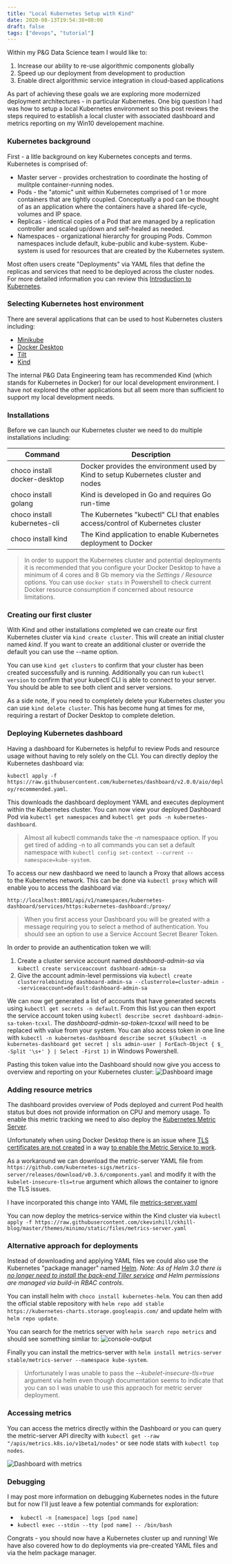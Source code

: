 ```yaml
---
title: "Local Kubernetes Setup with Kind"
date: 2020-08-13T19:54:38+08:00
draft: false
tags: ["devops", "tutorial"]
---
```


Within my P&G Data Science team I would like to:
1. Increase our ability to re-use algorithmic components globally
2. Speed up our deployment from development to production
3. Enable direct algorithmic service integration in cloud-based applications

As part of achieving these goals we are exploring more modernized deployment architectures - in particular Kubernetes.  One big question I had was how to setup a local Kubernetes environment so this post reviews the steps required to establish a local cluster with associated dashboard and metrics reporting on my Win10 developement machine.

### Kubernetes background

First - a litle background on key Kubernetes concepts and terms.  Kubernetes is comprised of:
* Master server - provides orchestration to coordinate the hosting of mulitple container-running nodes.
* Pods - the "atomic" unit within Kubernetes comprised of 1 or more containers that are tightly coupled.  Conceptually a pod can be thought of as an application where the containers have a shared life-cycle, volumes and IP space.
* Replicas - identical copies of a Pod that are managed by a replication controller and scaled up/down and self-healed as needed.
* Namespaces - organizational hierarchy for grouping Pods.  Common namespaces include default, kube-public and kube-system.  Kube-system is used for resources that are created by the Kubernetes system.

Most often users create "Deployments" via YAML files that define the replicas and services that need to be deployed across the cluster nodes.  For more detailed information you can review this [Introduction to Kubernetes](https://www.digitalocean.com/community/tutorials/an-introduction-to-kubernetes).

### Selecting Kubernetes host environment

There are several applications that can be used to host Kubernetes clusters including:
* [Minikube](https://kubernetes.io/docs/setup/learning-environment/minikube/)
* [Docker Desktop](https://collabnix.com/kubernetes-dashboard-on-docker-desktop-for-windows-2-0-0-3-in-2-minutes/)
* [Tilt](https://tilt.dev/)
* [Kind](https://kubernetes.io/docs/setup/learning-environment/kind/)

The internal P&G Data Engineering team has recommended Kind (which stands for Kubernetes in Docker) for our local development environment.  I have not explored the other applications but all seem more than sufficient to support my local development needs.

### Installations

Before we can launch our Kubernetes cluster we need to do multiple installations including:

| Command                        | Description                                                                        |
---------------------------------|------------------------------------------------------------------------------------|
choco install docker-desktop     | Docker provides the environment used by Kind to setup Kubernetes cluster and nodes |
choco install golang             | Kind is developed in Go and requires Go run-time                                   |
choco install kubernetes-cli     | The Kubernetes "kubectl" CLI that enables access/control of Kubernetes cluster     |
choco install kind               | The Kind application to enable Kubernetes deployment to Docker                     |

>In order to support the Kubernetes cluster and potential deployments it is recommended that you configure your Docker Desktop to have a minimum of 4 cores and 8 Gb memory via the *Settings / Resource* options.  You can use `docker stats` in Powershell to check current Docker resource consumption if concerned about resource limitations.

### Creating our first cluster

With Kind and other installations completed we can create our first Kubernetes cluster via `kind create cluster`.  This will create an initial cluster named *kind*.  If you want to create an additional cluster or override the default you can use the --name option.

You can use `kind get clusters` to confirm that your cluster has been created successfully and is running.  Additionally you can run `kubectl version` to confirm that your kubectl CLI is able to connect to your server.  You should be able to see both client and server versions.

As a side note, if you need to completely delete your Kubernetes cluster you can use `kind delete cluster`.  This has become hung at times for me, requiring a restart of Docker Desktop to complete deletion.

### Deploying Kubernetes dashboard

Having a dashboard for Kubernetes is helpful to review Pods and resource usage without having to rely solely on the CLI.  You can directly deploy the Kubernetes dashboard via: 

`kubectl apply -f https://raw.githubusercontent.com/kubernetes/dashboard/v2.0.0/aio/deploy/recommended.yaml`.

This downloads the dashboard deployment YAML and executes deployment within the Kubernetes cluster.  You can now view your deployed Dashboard Pod via `kubectl get namespaces` and `kubectl get pods -n kubernetes-dashboard`.

>Almost all kubectl commands take the *-n* namespaace option.  If you get tired of adding -n to all commands you can set a default namespace with `kubectl config set-context --current --namespace=kube-system`.

To access our new dashbaord we need to launch a Proxy that allows access to the Kubernetes network.  This can be done via `kubectl proxy` which will enable you to access the dashboard via:

`http://localhost:8001/api/v1/namespaces/kubernetes-dashboard/services/https:kubernetes-dashboard:/proxy/`

>When you first access your Dashboard you will be greated with a message requiring you to select a method of authentication.  You should see an option to use a Service Account Secret Bearer Token.

In order to provide an authentication token we will:
1. Create a cluster service account named *dashboard-admin-sa* via `kubectl create serviceaccount dashboard-admin-sa`
2. Give the account admin-level permissions via `kubectl create clusterrolebinding dashboard-admin-sa --clusterrole=cluster-admin --serviceaccount=default:dashboard-admin-sa`

We can now get generated a list of accounts that have generated secrets using `kubectl get secrets -n default`.  From this list you can then export the service account token using `kubectl describe secret dashboard-admin-sa-token-tcxxl`.  The *dashboard-admin-sa-token-tcxxxl* will need to be replaced with value from your system.  You can also access token in one line with `kubectl -n kubernetes-dashboard describe secret $(kubectl -n kubernetes-dashboard get secret | sls admin-user | ForEach-Object { $_ -Split '\s+' } | Select -First 1)` in Windows Powershell.

Pasting this token value into the Dashboard should now give you access to overview and reporting on your Kubernetes cluster:
![Dashboard image](https://miro.medium.com/max/700/1*Cewl4uR4rOeabli-zfN7NA.png)

### Adding resource metrics

The dashboard provides overview of Pods deployed and current Pod health status but does not provide information on CPU and memory usage.  To enable this metric tracking we need to also deploy the [Kubernetes Metric Server](https://github.com/kubernetes-sigs/metrics-server).

Unfortunately when using Docker Desktop there is an issue where [TLS certificates are not created](https://github.com/docker/for-mac/issues/2751#issuecomment-419676829) in a way [to enable the Metric Service to work](https://blog.codewithdan.com/enabling-metrics-server-for-kubernetes-on-docker-desktop/).

As a workaround we can download the metric-server YAML file from `https://github.com/kubernetes-sigs/metrics-server/releases/download/v0.3.6/components.yaml` and modify it with the `kubelet-insecure-tls=true` argument which allows the container to ignore the TLS issues.

I have incorporated this change into YAML file [metrics-server.yaml](https://raw.githubusercontent.com/ckevinhill/ckhill-blog/master/themes/minimo/static/files/metrics-server.yaml)

You can now deploy the metrics-service within the Kind cluster via `kubectl apply -f https://raw.githubusercontent.com/ckevinhill/ckhill-blog/master/themes/minimo/static/files/metrics-server.yaml`


### Alternative approach for deployments

Instead of downloading and applying YAML files we could also use the Kubernetes "package manager" named [Helm](https://www.bmc.com/blogs/kubernetes-helm-charts).  *Note:  As of Helm 3.0 there is [no longer need to install the back-end Tiller service](https://helm.sh/docs/faq/) and Helm permissions are managed via build-in RBAC controls*.

You can install helm with `choco install kubernetes-helm`.  You can then add the official stable repository with `helm repo add stable https://kubernetes-charts.storage.googleapis.com/` and update helm with `helm repo update`.

You can search for the metrics server with `helm search repo metrics` and should see something simliar to:
![console-output](/images/ps-helm-repo-search.png)

Finally you can install the metrics-server with `helm install metrics-server stable/metrics-server --namespace kube-system`.
>Unfortunately I was unable to pass the *--kubelet-insecure-tls=true* argument via helm even though documentation seems to indicate that you can so I was unable to use this appraoch for metric server deployment.


### Accessing metrics

You can access the metrics directly within the Dashboard or you can query the metric-server API direclty with `kubectl get --raw "/apis/metrics.k8s.io/v1beta1/nodes"` or see node stats with `kubectl top nodes`.

![Dashboard with metrics](https://docs.aws.amazon.com/eks/latest/userguide/images/kubernetes-dashboard.png)


### Debugging

I may post more information on debugging Kubernetes nodes in the future but for now I'll just leave a few potential commands for exploration:
* ` kubectl -n [namespace] logs [pod name]`
* `kubectl exec --stdin --tty [pod name] -- /bin/bash`

Congrats - you should now have a Kubernetes cluster up and running!  We have also covered how to do deployments via pre-created YAML files and via the helm package manager.